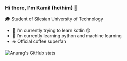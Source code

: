 ### Hi there, I'm Kamil (he\him) 👋

🎓 Student of Silesian University of Technology

- 🔭 I’m currently trying to learn kotlin 😵
- 🌱 I’m currently learning python and machine learning
- ☕ Official coffee superfan

![Anurag's GitHub stats](https://github-readme-stats.vercel.app/api?username=wymiatocz&bg_color=000000&border_color=9300c5&icon_color=9300c5)
